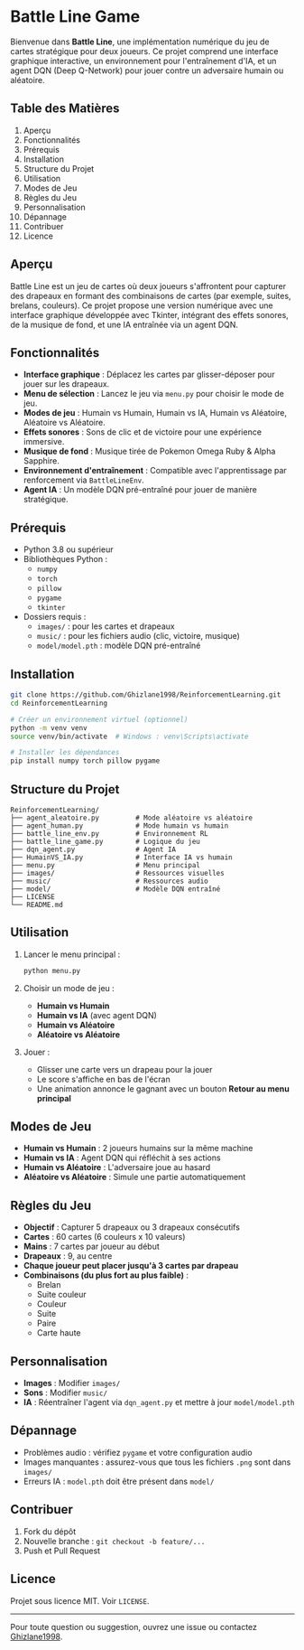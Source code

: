 # Battle Line Game

Bienvenue dans **Battle Line**, une implémentation numérique du jeu de cartes stratégique pour deux joueurs. Ce projet comprend une interface graphique interactive, un environnement pour l'entraînement d'IA, et un agent DQN (Deep Q-Network) pour jouer contre un adversaire humain ou aléatoire.

## Table des Matières

 1. Aperçu
 2. Fonctionnalités
 3. Prérequis
 4. Installation
 5. Structure du Projet
 6. Utilisation
 7. Modes de Jeu
 8. Règles du Jeu
 9. Personnalisation
10. Dépannage
11. Contribuer
12. Licence

## Aperçu

Battle Line est un jeu de cartes où deux joueurs s'affrontent pour capturer des drapeaux en formant des combinaisons de cartes (par exemple, suites, brelans, couleurs). Ce projet propose une version numérique avec une interface graphique développée avec Tkinter, intégrant des effets sonores, de la musique de fond, et une IA entraînée via un agent DQN.

## Fonctionnalités

- **Interface graphique** : Déplacez les cartes par glisser-déposer pour jouer sur les drapeaux.
- **Menu de sélection** : Lancez le jeu via `menu.py` pour choisir le mode de jeu.
- **Modes de jeu** : Humain vs Humain, Humain vs IA, Humain vs Aléatoire, Aléatoire vs Aléatoire.
- **Effets sonores** : Sons de clic et de victoire pour une expérience immersive.
- **Musique de fond** : Musique tirée de Pokemon Omega Ruby & Alpha Sapphire.
- **Environnement d'entraînement** : Compatible avec l'apprentissage par renforcement via `BattleLineEnv`.
- **Agent IA** : Un modèle DQN pré-entraîné pour jouer de manière stratégique.

## Prérequis

- Python 3.8 ou supérieur
- Bibliothèques Python :
  - `numpy`
  - `torch`
  - `pillow`
  - `pygame`
  - `tkinter`
- Dossiers requis :
  - `images/` : pour les cartes et drapeaux
  - `music/` : pour les fichiers audio (clic, victoire, musique)
  - `model/model.pth` : modèle DQN pré-entraîné

## Installation

```bash
git clone https://github.com/Ghizlane1998/ReinforcementLearning.git
cd ReinforcementLearning

# Créer un environnement virtuel (optionnel)
python -m venv venv
source venv/bin/activate  # Windows : venv\Scripts\activate

# Installer les dépendances
pip install numpy torch pillow pygame
```

## Structure du Projet

```
ReinforcementLearning/
├── agent_aleatoire.py         # Mode aléatoire vs aléatoire
├── agent_human.py             # Mode humain vs humain
├── battle_line_env.py         # Environnement RL
├── battle_line_game.py        # Logique du jeu
├── dqn_agent.py               # Agent IA
├── HumainVS_IA.py             # Interface IA vs humain
├── menu.py                    # Menu principal
├── images/                    # Ressources visuelles
├── music/                     # Ressources audio
├── model/                     # Modèle DQN entraîné
├── LICENSE
└── README.md
```

## Utilisation

1. Lancer le menu principal :
   ```bash
   python menu.py
   ```

2. Choisir un mode de jeu :
   - **Humain vs Humain**
   - **Humain vs IA** (avec agent DQN)
   - **Humain vs Aléatoire**
   - **Aléatoire vs Aléatoire**

3. Jouer :
   - Glisser une carte vers un drapeau pour la jouer
   - Le score s'affiche en bas de l'écran
   - Une animation annonce le gagnant avec un bouton **Retour au menu principal**

## Modes de Jeu

- **Humain vs Humain** : 2 joueurs humains sur la même machine
- **Humain vs IA** : Agent DQN qui réfléchit à ses actions
- **Humain vs Aléatoire** : L'adversaire joue au hasard
- **Aléatoire vs Aléatoire** : Simule une partie automatiquement

## Règles du Jeu

- **Objectif** : Capturer 5 drapeaux ou 3 drapeaux consécutifs
- **Cartes** : 60 cartes (6 couleurs x 10 valeurs)
- **Mains** : 7 cartes par joueur au début
- **Drapeaux** : 9, au centre
- **Chaque joueur peut placer jusqu'à 3 cartes par drapeau**
- **Combinaisons (du plus fort au plus faible)** :
  - Brelan
  - Suite couleur
  - Couleur
  - Suite
  - Paire
  - Carte haute

## Personnalisation

- **Images** : Modifier `images/`
- **Sons** : Modifier `music/`
- **IA** : Réentraîner l'agent via `dqn_agent.py` et mettre à jour `model/model.pth`

## Dépannage

- Problèmes audio : vérifiez `pygame` et votre configuration audio
- Images manquantes : assurez-vous que tous les fichiers `.png` sont dans `images/`
- Erreurs IA : `model.pth` doit être présent dans `model/`

## Contribuer

1. Fork du dépôt
2. Nouvelle branche : `git checkout -b feature/...`
3. Push et Pull Request

## Licence

Projet sous licence MIT. Voir `LICENSE`.

---

Pour toute question ou suggestion, ouvrez une issue ou contactez [Ghizlane1998](https://github.com/Ghizlane1998/ReinforcementLearning).

